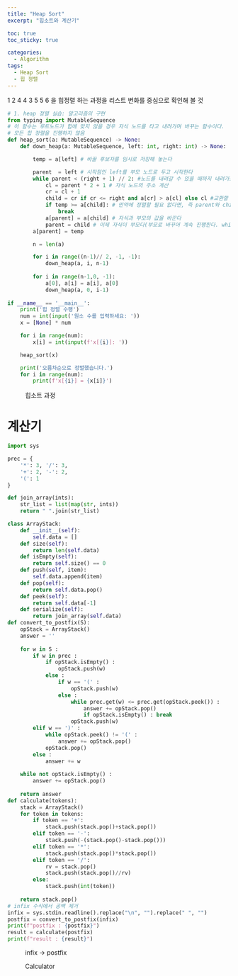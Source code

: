 ```yaml
---
title: "Heap Sort"
excerpt: "힙소트와 계산기"

toc: true
toc_sticky: true

categories:
  - Algorithm
tags:
  - Heap Sort
  - 힙 정렬
---
```

1 2 4 4 3 5 5 6 을 힙정렬 하는 과정을 리스트 변화를 중심으로 확인해 볼 것

```python
# 1. heap 정렬 실습: 알고리즘의 구현
from typing import MutableSequence
# 이 함수는 루트노드가 힙에 맞지 않을 경우 자식 노드를 타고 내려가며 바꾸는 함수이다.
# 모든 힙 정렬을 진행하지 않음
def heap_sort(a: MutableSequence) -> None:
    def down_heap(a: MutableSequence, left: int, right: int) -> None:

        temp = a[left] # 바꿀 후보자를 임시로 저장해 놓는다

        parent  = left # 시작점인 left를 부모 노드로 두고 시작한다
        while parent < (right + 1) // 2: #노드를 내려갈 수 있을 때까지 내려가도록 한다, 이진이므로 크기의 절반
            cl = parent * 2 + 1 # 자식 노드의 주소 계산
            cr = cl + 1
            child = cr if cr <= right and a[cr] > a[cl] else cl #교환할 child를 결정. cr이 범위 내이고 + cl과 cr중 큰 것을 선택. 아니라면 cl 선정
            if temp >= a[child]: # 만약에 정렬할 필요 없다면, 즉 parent와 child를 바꿀 필요가 없다면 반복을 끝낸다
                break
            a[parent] = a[child] # 자식과 부모의 값을 바꾼다
            parent = child # 이제 자식이 부모다(부모로 바꾸어 계속 진행한다. while에 걸릴 때 까지)
        a[parent] = temp 

        n = len(a)

        for i in range((n-1)// 2, -1, -1):
            down_heap(a, i, n-1)
        
        for i in range(n-1,0, -1):
            a[0], a[i] = a[i], a[0]
            down_heap(a, 0, i-1)
            
if __name__ == '__main__':
    print('힙 정렬 수행')
    num = int(input('원소 수를 입력하세요: '))
    x = [None] * num

    for i in range(num):
        x[i] = int(input(f'x[{i}]: '))

    heap_sort(x)

    print('오름차순으로 정렬했습니다.')
    for i in range(num):
        print(f'x[{i}] = {x[i]}')
```

<figure style="width: 85%" class="align-center">
  <img src="https://onedrive.live.com/embed?resid=C4F97B3B64AE3E7A%216750&authkey=%21AKsf9-eBenCwjQg&width=960&height=788" alt="">
  <figcaption>힙소트 과정</figcaption>
</figure>

# 계산기

```python
import sys

prec = {
    '*': 3, '/': 3,
    '+': 2, '-': 2,
    '(': 1
}

def join_array(ints):
    str_list = list(map(str, ints))
    return " ".join(str_list)

class ArrayStack:
    def __init__(self):
        self.data = []
    def size(self):
        return len(self.data)
    def isEmpty(self):
        return self.size() == 0
    def push(self, item):
        self.data.append(item)
    def pop(self):
        return self.data.pop()
    def peek(self):
        return self.data[-1]
    def serialize(self):
        return join_array(self.data)
def convert_to_postfix(S):
    opStack = ArrayStack()
    answer = ''
    
    for w in S :
        if w in prec :
            if opStack.isEmpty() :
                opStack.push(w)
            else :
                if w == '(' :
                    opStack.push(w)
                else :
                    while prec.get(w) <= prec.get(opStack.peek()) :
                        answer += opStack.pop()
                        if opStack.isEmpty() : break
                    opStack.push(w)
        elif w == ')' :
            while opStack.peek() != '(' :
                answer += opStack.pop()
            opStack.pop()
        else :
            answer += w
        
    while not opStack.isEmpty() :
        answer += opStack.pop()
    
    return answer
def calculate(tokens):
    stack = ArrayStack()
    for token in tokens:
        if token == '+':
            stack.push(stack.pop()+stack.pop())
        elif token == '-':
            stack.push(-(stack.pop()-stack.pop()))
        elif token == '*':
            stack.push(stack.pop()*stack.pop())
        elif token == '/':
            rv = stack.pop()
            stack.push(stack.pop()//rv)
        else:
            stack.push(int(token))
        
    return stack.pop()
# infix 수식에서 공백 제거
infix = sys.stdin.readline().replace("\n", "").replace(" ", "")
postfix = convert_to_postfix(infix)
print(f"postfix : {postfix}")
result = calculate(postfix)
print(f"result : {result}")
```

<figure style="width: 85%" class="align-center">
  <img src="https://onedrive.live.com/embed?resid=C4F97B3B64AE3E7A%216751&authkey=%21AOlCWjiEuG_jXUI&width=721&height=961" alt="">
  <figcaption>infix → postfix</figcaption>
</figure>

<figure style="width: 85%" class="align-center">
  <img src="https://onedrive.live.com/embed?resid=C4F97B3B64AE3E7A%216752&authkey=%21AMnPDo_jFC608rE&width=721&height=961" alt="">
  <figcaption>Calculator</figcaption>
</figure>
